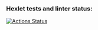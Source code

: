 ### Hexlet tests and linter status:
[![Actions Status](https://github.com/daneegar/python-project-lvl1/workflows/hexlet-check/badge.svg)](https://github.com/daneegar/python-project-lvl1/actions)